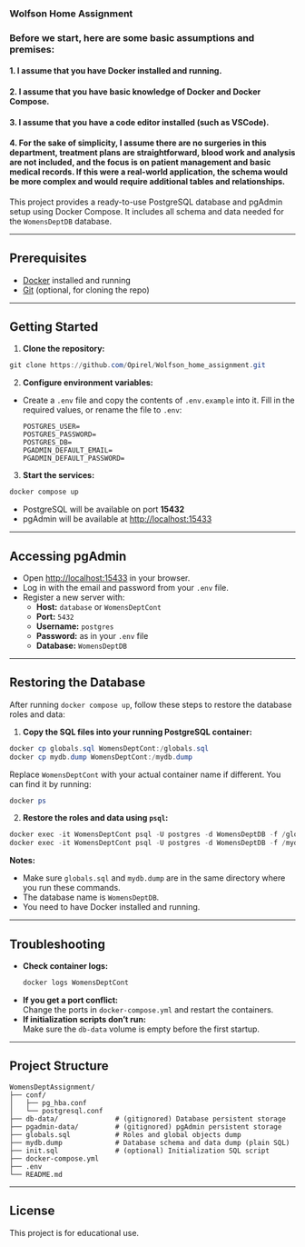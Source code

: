 ### Wolfson Home Assignment

### Before we start, here are some basic assumptions and premises:

#### 1. I assume that you have Docker installed and running.

#### 2. I assume that you have basic knowledge of Docker and Docker Compose.

#### 3. I assume that you have a code editor installed (such as VSCode).

#### 4. For the sake of simplicity, I assume there are no surgeries in this department, treatment plans are straightforward, blood work and analysis are not included, and the focus is on patient management and basic medical records. If this were a real-world application, the schema would be more complex and would require additional tables and relationships.

This project provides a ready-to-use PostgreSQL database and pgAdmin setup using Docker Compose. It includes all schema and data needed for the `WomensDeptDB` database.

---

## Prerequisites

- [Docker](https://www.docker.com/products/docker-desktop) installed and running
- [Git](https://git-scm.com/downloads) (optional, for cloning the repo)

---

## Getting Started

1. **Clone the repository:**
  ```powershell
  git clone https://github.com/Opirel/Wolfson_home_assignment.git
  ```

2. **Configure environment variables:**
  - Create a `.env` file and copy the contents of `.env.example` into it. Fill in the required values, or rename the file to `.env`:
    ```
    POSTGRES_USER=
    POSTGRES_PASSWORD=
    POSTGRES_DB=
    PGADMIN_DEFAULT_EMAIL=
    PGADMIN_DEFAULT_PASSWORD=
    ```

3. **Start the services:**
  ```powershell
  docker compose up
  ```
  - PostgreSQL will be available on port **15432**
  - pgAdmin will be available at [http://localhost:15433](http://localhost:15433)

---

## Accessing pgAdmin

- Open [http://localhost:15433](http://localhost:15433) in your browser.
- Log in with the email and password from your `.env` file.
- Register a new server with:
  - **Host:** `database` or `WomensDeptCont`
  - **Port:** `5432`
  - **Username:** `postgres`
  - **Password:** as in your `.env` file
  - **Database:** `WomensDeptDB`

---

## Restoring the Database

After running `docker compose up`, follow these steps to restore the database roles and data:

1. **Copy the SQL files into your running PostgreSQL container:**
  ```powershell
  docker cp globals.sql WomensDeptCont:/globals.sql
  docker cp mydb.dump WomensDeptCont:/mydb.dump
  ```
  Replace `WomensDeptCont` with your actual container name if different. You can find it by running:
  ```powershell
  docker ps
  ```

2. **Restore the roles and data using `psql`:**
  ```powershell
  docker exec -it WomensDeptCont psql -U postgres -d WomensDeptDB -f /globals.sql
  docker exec -it WomensDeptCont psql -U postgres -d WomensDeptDB -f /mydb.dump
  ```

**Notes:**
- Make sure `globals.sql` and `mydb.dump` are in the same directory where you run these commands.
- The database name is `WomensDeptDB`.
- You need to have Docker installed and running.

---

## Troubleshooting

- **Check container logs:**
  ```powershell
  docker logs WomensDeptCont
  ```
- **If you get a port conflict:**  
  Change the ports in `docker-compose.yml` and restart the containers.
- **If initialization scripts don’t run:**  
  Make sure the `db-data` volume is empty before the first startup.

---

## Project Structure

```
WomensDeptAssignment/
├── conf/
│   ├── pg_hba.conf
│   └── postgresql.conf
├── db-data/              # (gitignored) Database persistent storage
├── pgadmin-data/         # (gitignored) pgAdmin persistent storage
├── globals.sql           # Roles and global objects dump
├── mydb.dump             # Database schema and data dump (plain SQL)
├── init.sql              # (optional) Initialization SQL script
├── docker-compose.yml
├── .env
└── README.md
```

---

## License

This project is for educational use.

